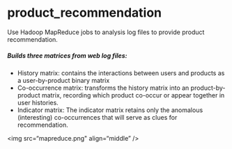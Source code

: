# product_recommendation
Use Hadoop MapReduce jobs to analysis log files to provide product recommendation.

##### Builds three matrices from web log files:
* History matrix:  contains the interactions between users and products as a user-by-product binary matrix
* Co-occurrence matrix:  transforms the history matrix into an product-by-product matrix, recording which product co-occur or appear together in user histories.
* Indicator matrix: The indicator matrix retains only the anomalous (interesting) co-occurrences that will serve as clues for recommendation. 

<img src=“mapreduce.png" align=“middle” />